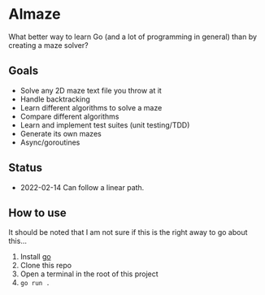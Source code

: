 # Almaze

What better way to learn Go (and a lot of programming in general) than by creating a maze solver?

## Goals

- Solve any 2D maze text file you throw at it
- Handle backtracking
- Learn different algorithms to solve a maze
- Compare different algorithms
- Learn and implement test suites (unit testing/TDD)
- Generate its own mazes
- Async/goroutines

## Status

- 2022-02-14 Can follow a linear path.

## How to use

It should be noted that I am not sure if this is the right away to go about this...

1. Install [go](https://go.dev)
2. Clone this repo
3. Open a terminal in the root of this project
4. `go run .`
